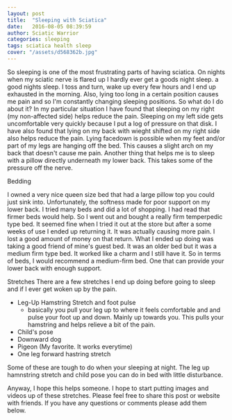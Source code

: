 ```yaml
---
layout: post
title:  "Sleeping with Sciatica"
date:   2016-08-05 08:39:59
author: Sciatic Warrior
categories: sleeping
tags: sciatica health sleep
cover: "/assets/d568362b.jpg"
---
```


So sleeping is one of the most frustrating parts of having sciatica. On nights when my sciatic nerve is flared up I hardly ever get a goods night sleep.
a good nights sleep. I toss and turn, wake up every few hours and I end up exhausted in the morning. Also, lying too long in a certain position causes me pain and so I'm 
constantly changing sleeping positions. So what do I do about it? In my particular situation I have found that sleeping on my right (my non-affected side)
helps reduce the pain. Sleeping on my left side gets uncomfortable very quickly because I put a log of pressure on that disk. I have also found that lying on my back with
wieght shifted on my right side also helps reduce the pain. Lying facedown is possible when my feet and/or part of my legs are hanging off the bed. This causes a slight arch on my back
that doesn't cause me pain. Another thing that helps me is to sleep with a pillow directly underneath my lower back. This takes some of the pressure off the nerve. 

Bedding

I owned a very nice queen size bed that had a large pillow top you could just sink into. Unfortunately, the softness made for poor support on my lower back.
I tried many beds and did a lot of shopping. I had read that firmer beds would help. So I went out and bought a really firm temperpedic type bed.
It seemed fine when I tried it out at the store but after a some weeks of use I ended up returning it. It was actually causing more pain. 
I lost a good amount of money on that return. What I ended up doing was taking a good friend of mine's guest bed. It was an older bed but it 
was a medium firm type bed. It worked  like a charm and I still have it. So in terms of beds, I would recommend a medium-firm bed. One that can provide
your lower back with enough support. 

Stretches
There are a few stretches I end up doing before going to sleep and if I ever get woken up by the pain.

* Leg-Up Hamstring Stretch and foot pulse
  * basically you pull your leg up to where it feels comfortable and and pulse your foot up and down. Mainly up towards you. This
  pulls your hamstring and helps relieve a bit of the pain.
* Child's pose
* Downward dog
* Pigeon (My favorite. It works everytime)
* One leg forward hastring stretch

Some of these are tough to do when your sleeping at night. The leg up hamnstring stretch and child pose you can do in bed with little disturbance.

Anyway, I hope this helps someone. I hope to start putting images and videos up of these stretches. Please feel free to share this post or website with friends.
If you have any questions or comments please add them below. 
